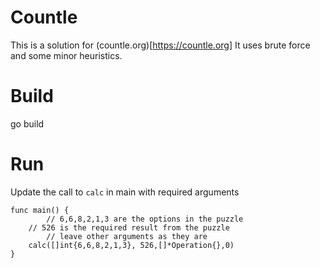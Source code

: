 # Countle

This is a solution for (countle.org)[https://countle.org]
It uses brute force and some minor heuristics.

# Build

go build

# Run

Update the  call to `calc` in main with required arguments

```
func main() {
        // 6,6,8,2,1,3 are the options in the puzzle
	// 526 is the required result from the puzzle
        // leave other arguments as they are
	calc([]int{6,6,8,2,1,3}, 526,[]*Operation{},0)
}
```

